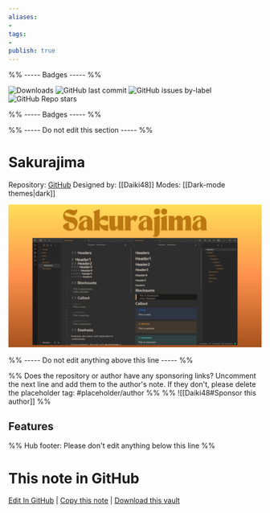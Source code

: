 ```yaml
---
aliases:
- 
tags: 
- 
publish: true
---
```


%% ----- Badges ----- %%

![Downloads](https://img.shields.io/badge/downloads-1193-573E7A?style=for-the-badge&logo=)
![GitHub last commit](https://img.shields.io/github/last-commit/Daiki48/sakurajima.obsidian?color=573E7A&label=last%20update&logo=github&style=for-the-badge)
![GitHub issues by-label](https://img.shields.io/github/issues/Daiki48/sakurajima.obsidian/help%20wanted?color=573E7A&logo=github&style=for-the-badge) 
![GitHub Repo stars](https://img.shields.io/github/stars/Daiki48/sakurajima.obsidian?color=573E7A&logo=github&style=for-the-badge)

%% ----- Badges ----- %%

%% ----- Do not edit this section ----- %%

# Sakurajima

Repository: [GitHub](https://github.com/Daiki48/sakurajima.obsidian)
Designed by: [[Daiki48]]
Modes: [[Dark-mode themes|dark]]



![screenshot](https://github.com/Daiki48/sakurajima.obsidian/raw/HEAD/screenshots/cover.png)

%% ----- Do not edit anything above this line ----- %% 

%% Does the repository or author have any sponsoring links? Uncomment the next line and add them to the author's note. If they don't, please delete the placeholder tag: #placeholder/author %%
%% ![[Daiki48#Sponsor this author]] %%


## Features



%% Hub footer: Please don't edit anything below this line %%

# This note in GitHub

<span class="git-footer">[Edit In GitHub](https://github.dev/obsidian-community/obsidian-hub/blob/main/02%20-%20Community%20Expansions/02.05%20All%20Community%20Expansions/Themes/Sakurajima.md "git-hub-edit-note") | [Copy this note](https://raw.githubusercontent.com/obsidian-community/obsidian-hub/main/02%20-%20Community%20Expansions/02.05%20All%20Community%20Expansions/Themes/Sakurajima.md "git-hub-copy-note") | [Download this vault](https://github.com/obsidian-community/obsidian-hub/archive/refs/heads/main.zip "git-hub-download-vault") </span>
